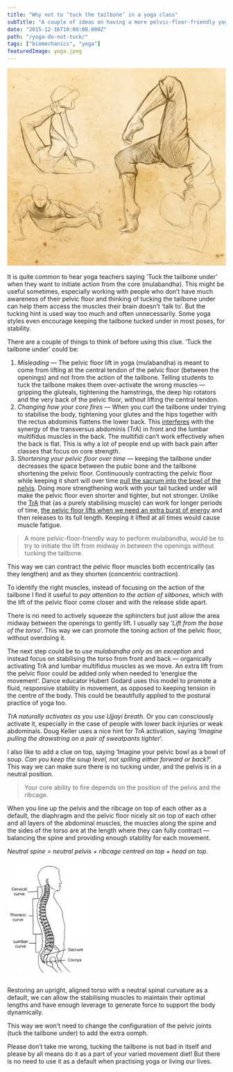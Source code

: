 ```yaml
---
title: "Why not to ‘tuck the tailbone’ in a yoga class"
subTitle: "A couple of ideas on having a more pelvic-floor-friendly yoga practice"
date: "2015-12-16T10:00:00.000Z"
path: "/yoga-do-not-tuck/"
tags: ["biomechanics", "yoga"]
featuredImage: yoga.jpeg
---
```


![Sketches of people doing yoga poses](yoga.jpeg)

It is quite common to hear yoga teachers saying ‘Tuck the tailbone under’ when they want to initiate action from the core (mulabandha). This might be useful sometimes, especially working with people who don’t have much awareness of their pelvic floor and thinking of tucking the tailbone under can help them access the muscles their brain doesn’t ‘talk to’. But the tucking hint is used way too much and often unnecessarily. Some yoga styles even encourage keeping the tailbone tucked under in most poses, for stability.

There are a couple of things to think of before using this clue. ‘Tuck the tailbone under’ could be:

1. *Misleading* — The pelvic floor lift in yoga (mulabandha) is meant to come from lifting at the central tendon of the pelvic floor (between the openings) and not from the action of the tailbone. Telling students to tuck the tailbone makes them over-activate the wrong muscles — gripping the gluteals, tightening the hamstrings, the deep hip rotators and the very back of the pelvic floor, without lifting the central tendon.
2. *Changing how your core fires* — When you curl the tailbone under trying to stabilise the body, tightening your glutes and the hips together with the rectus abdominis flattens the lower back. This [interferes](http://alinenewton.com/pdf-articles/core.htm) with the synergy of the transversus abdominis (TrA) in front and the lumbar multifidus muscles in the back. The multifidi can’t work effectively when the back is flat. This is why a lot of people end up with back pain after classes that focus on core strength.
3. *Shortening your pelvic floor over time* — keeping the tailbone under decreases the space between the pubic bone and the tailbone shortening the pelvic floor. Continuously contracting the pelvic floor while keeping it short will over time [pull the sacrum into the bowl of the pelvis](http://mamasweat.blogspot.co.uk/2010/05/pelvic-floor-party-kegels-are-not.html). Doing more strengthening work with your tail tucked under will make the pelvic floor even shorter and tighter, but not stronger. Unlike the [TrA](http://alinenewton.com/pdf-articles/core.htm) that (as a purely stabilising muscle) can work for longer periods of time, [the pelvic floor lifts when we need an extra burst of energy](http://www.somatics.de/Godard/ReadingBodyInDance.pdf) and then releases to its full length. Keeping it lifted at all times would cause muscle fatigue.

> A more pelvic-floor-friendly way to perform mulabandha, would be to try to initiate the lift from midway in between the openings without tucking the tailbone.

This way we can contract the pelvic floor muscles both eccentrically (as they lengthen) and as they shorten (concentric contraction).

To identify the right muscles, instead of focusing on the action of the tailbone I find it useful to *pay attention to the action of sitbones*, which with the lift of the pelvic floor come closer and with the release slide apart.

There is no need to actively squeeze the sphincters but just allow the area midway between the openings to gently lift. I usually say ‘*Lift from the base of the torso*’. This way we can promote the toning action of the pelvic floor, without overdoing it.

The next step could be to *use mulabandha only as an exception* and instead focus on stabilising the torso from front and back — organically activating TrA and lumbar multifidus muscles as we move. An extra lift from the pelvic floor could be added only when needed to ‘energise the movement’. Dance educator Hubert Godard uses this model to promote a fluid, responsive stability in movement, as opposed to keeping tension in the centre of the body. This could be beautifully applied to the postural practice of yoga too.

*TrA naturally activates as you use Ujjayi breath*. Or you can consciously activate it, especially in the case of people with lower back injuries or weak abdominals. Doug Keller uses a nice hint for TrA activation, saying ‘*Imagine pulling the drawstring on a pair of sweatpants tighter*’.

I also like to add a clue on top, saying ‘Imagine your pelvic bowl as a bowl of soup. *Can you keep the soup level, not spilling either forward or back?*’. This way we can make sure there is no tucking under, and the pelvis is in a neutral position.

> Your core ability to fire depends on the position of the pelvis and the ribcage.

When you line up the pelvis and the ribcage on top of each other as a default, the diaphragm and the pelvic floor nicely sit on top of each other and all layers of the abdominal muscles, the muscles along the spine and the sides of the torso are at the length where they can fully contract — balancing the spine and providing enough stability for each movement.

*Neutral spine = neutral pelvis + ribcage centred on top + head on top.*

![Sketches of people doing yoga poses](neutral-spine.jpeg)

Restoring an upright, aligned torso with a neutral spinal curvature as a default, we can allow the stabilising muscles to maintain their optimal lengths and have enough leverage to generate force to support the body dynamically.

This way we won’t need to change the configuration of the pelvic joints (tuck the tailbone under) to add the extra oomph.

Please don’t take me wrong, tucking the tailbone is not bad in itself and please by all means do it as a part of your varied movement diet! But there is no need to use it as a default when practising yoga or living our lives.

